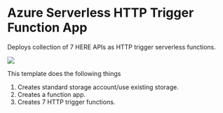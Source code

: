 # Azure Serverless HTTP Trigger Function App

Deploys collection of 7 HERE APIs as HTTP trigger serverless functions.

 <a href="https://portal.azure.com/#create/Microsoft.Template/uri/https%3A%2F%2Fraw.githubusercontent.com%2Fnavinmistry%2Fhere-azure-serverless%2Fmaster%2FarmTemplates%2F100-hlsARMTemplateServerlessFunctions%2Fazuredeploy.json" target="_blank">
    <img src="http://azuredeploy.net/deploybutton.png"/>
</a>

This template does the following things
  1. Creates standard storage account/use existing storage.
  2. Creates a function app.
  3. Creates 7 HTTP trigger functions.

